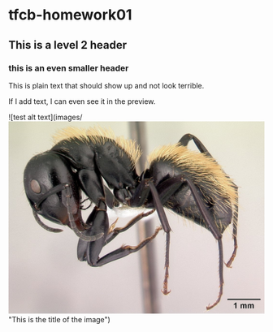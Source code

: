 # tfcb-homework01

## This is a level 2 header

### this is an even smaller header

This is plain text that should show up and not look terrible.

If I add text, I can even see it in the preview.

![test alt text](images/![Alt text](images/casent019696_campotonotus-darwinii.jpg) "This is the title of the image")